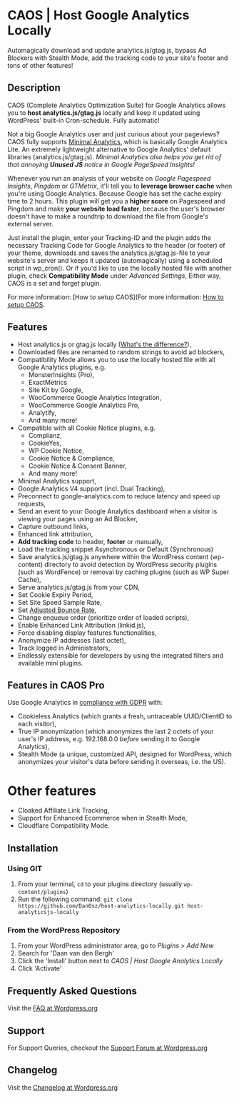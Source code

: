 # CAOS | Host Google Analytics Locally

Automagically download and update analytics.js/gtag.js, bypass Ad Blockers with Stealth Mode, add the tracking code to your site's footer and tons of other features!

## Description

CAOS (Complete Analytics Optimization Suite) for Google Analytics allows you to **host analytics.js/gtag.js** locally and keep it updated using WordPress' built-in Cron-schedule. Fully automatic!

Not a big Google Analytics user and just curious about your pageviews? CAOS fully supports [Minimal Analytics](https://minimalanalytics.com), which is basically Google Analytics Lite. An extremely lightweight alternative to Google Analytics' default libraries (analytics.js/gtag.js). *Minimal Analytics also helps you get rid of that annoying **Unused JS** notice in Google PageSpeed Insights!*

Whenever you run an analysis of your website on *Google Pagespeed Insights*, *Pingdom* or *GTMetrix*, it'll tell you to **leverage browser cache** when you're using Google Analytics. Because Google has set the cache expiry time to 2 hours. This plugin will get you a **higher score** on Pagespeed and Pingdom and make **your website load faster**, because the user's browser doesn't have to make a roundtrip to download the file from Google's external server.

Just install the plugin, enter your Tracking-ID and the plugin adds the necessary Tracking Code for Google Analytics to the header (or footer) of your theme, downloads and saves the analytics.js/gtag.js-file to your website's server and keeps it updated (automagically) using a scheduled script in wp_cron(). Or if you'd like to use the locally hosted file with another plugin, check **Compatibility Mode** under *Advanced Settings*, Either way, CAOS is a set and forget plugin.

For more information: [How to setup CAOS](For more information: [How to setup CAOS](https://daan.dev/docs/caos/?utm_source=wordpress&utm_medium=description&utm_campaign=caos).

## Features
- Host analytics.js or gtag.js locally ([What's the difference?](https://daan.dev/blog/wordpress/difference-analyics-gtag-ga-js/?utm_source=wordpress&utm_medium=description&utm_campaign=caos)),
- Downloaded files are renamed to random strings to avoid ad blockers,
- Compatibility Mode allows you to use the locally hosted file with all Google Analytics plugins, e.g.
  - MonsterInsights (Pro),
  - ExactMetrics
  - Site Kit by Google,
  - WooCommerce Google Analytics Integration,
  - WooCommerce Google Analytics Pro,
  - Analytify,
  - And many more!
- Compatible with all Cookie Notice plugins, e.g.
  - Complianz,
  - CookieYes,
  - WP Cookie Notice,
  - Cookie Notice & Compliance,
  - Cookie Notice & Consent Banner,
  - And many more!
- Minimal Analytics support,
- Google Analytics V4 support (incl. Dual Tracking),
- Preconnect to google-analytics.com to reduce latency and speed up requests,
- Send an event to your Google Analytics dashboard when a visitor is viewing your pages using an Ad Blocker,
- Capture outbound links,
- Enhanced link attribution,
- **Add tracking code** to header, **footer** or manually,
- Load the tracking snippet Asynchronous or Default (Synchronous)
- Save analytics.js/gtag.js anywhere within the WordPress content (wp-content) directory to avoid detection by WordPress security plugins (such as WordFence) or removal by caching plugins (such as WP Super Cache),
- Serve analytics.js/gtag.js from your CDN,
- Set Cookie Expiry Period,
- Set Site Speed Sample Rate,
- Set [Adjusted Bounce Rate](https://daan.dev/blog/wordpress/adjusted-bounce-rate-caos/?utm_source=wordpress&utm_medium=description&utm_campaign=caos),
- Change enqueue order (prioritize order of loaded scripts),
- Enable Enhanced Link Attribution (linkid.js),
- Force disabling display features functionalities,
- Anonymize IP addresses (last octet),
- Track logged in Administrators,
- Endlessly extensible for developers by using the integrated filters and available mini plugins.

##  Features in CAOS Pro
Use Google Analytics in [compliance with GDPR](https://daan.dev/blog/wordpress/gdpr-compliance-google-analytics/?utm_source=wordpress&utm_medium=description&utm_campaign=caos) with:
- Cookieless Analytics (which grants a fresh, untraceable UUID/ClientID to each visitor),
- True IP anonymization (which anonymizes the last 2 octets of your user's IP address, e.g. 192.168.0.0 *before* sending it to Google Analytics),
- Stealth Mode (a unique, customized API, designed for WordPress, which anonymizes your visitor's data before sending it overseas, i.e. the US).

# Other features
- Cloaked Affiliate Link Tracking,
- Support for Enhanced Ecommerce when in Stealth Mode,
- Cloudflare Compatibility Mode.

## Installation

### Using GIT

1. From your terminal, `cd` to your plugins directory (usually `wp-content/plugins`)
1. Run the following command: `git clone https://github.com/Dan0sz/host-analytics-locally.git host-analyticsjs-locally`

### From the WordPress Repository

1. From your WordPress administrator area, go to *Plugins > Add New*
1. Search for 'Daan van den Bergh'
1. Click the 'Install' button next to *CAOS | Host Google Analytics Locally*
1. Click 'Activate'

## Frequently Asked Questions

Visit the [FAQ at Wordpress.org](https://wordpress.org/plugins/host-analyticsjs-local/#faq)

## Support

For Support Queries, checkout the [Support Forum at Wordpress.org](https://wordpress.org/support/plugin/host-analyticsjs-local)

## Changelog

Visit the [Changelog at Wordpress.org](https://wordpress.org/plugins/host-analyticsjs-local/#developers)